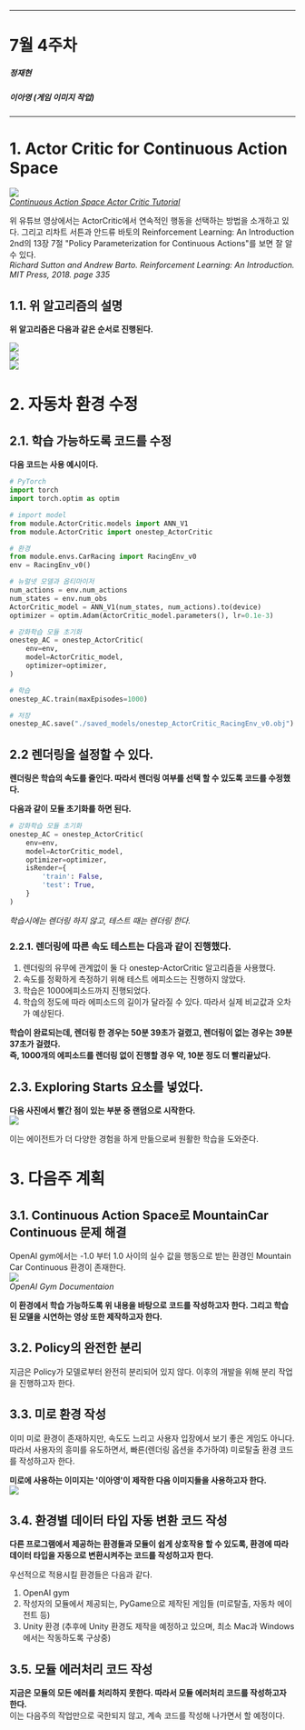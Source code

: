 
---
# 7월 4주차
##### 정재현
##### 이아영 (게임 이미지 작업)
---

# 1. Actor Critic for Continuous Action Space

![](ActorCritic_continuous.png)<br/>
*[Continuous Action Space Actor Critic Tutorial](https://www.youtube.com/watch?v=kWHSH2HgbNQ&t=153s&ab_channel=SkowstertheGeek)*

위 유튜브 영상에서는 ActorCritic에서 연속적인 행동을 선택하는 방법을 소개하고 있다.
그리고 리차트 서튼과 안드류 바토의 Reinforcement Learning: An Introduction 2nd의 13장 7절 "Policy Parameterization for Continuous Actions"를 보면 잘 알 수 있다.<br/>
*Richard Sutton and Andrew Barto. Reinforcement Learning: An Introduction. MIT Press, 2018. page 335*

## 1.1. 위 알고리즘의 설명

**위 알고리즘은 다음과 같은 순서로 진행된다.**

![](Continuous_Action_01.png)<br/>
![](Continuous_Action_02.png)<br/>
![](Continuous_Action_0345.png)<br/>

# 2. 자동차 환경 수정

## 2.1. 학습 가능하도록 코드를 수정

**다음 코드는 사용 예시이다.**<br/>
```python
# PyTorch
import torch
import torch.optim as optim

# import model
from module.ActorCritic.models import ANN_V1
from module.ActorCritic import onestep_ActorCritic

# 환경
from module.envs.CarRacing import RacingEnv_v0
env = RacingEnv_v0()

# 뉴럴넷 모델과 옵티마이저
num_actions = env.num_actions
num_states = env.num_obs
ActorCritic_model = ANN_V1(num_states, num_actions).to(device)
optimizer = optim.Adam(ActorCritic_model.parameters(), lr=0.1e-3)

# 강화학습 모듈 초기화
onestep_AC = onestep_ActorCritic(
    env=env,
    model=ActorCritic_model,
    optimizer=optimizer,
)

# 학습
onestep_AC.train(maxEpisodes=1000)

# 저장
onestep_AC.save("./saved_models/onestep_ActorCritic_RacingEnv_v0.obj")
```

## 2.2 렌더링을 설정할 수 있다.

**렌더링은 학습의 속도를 줄인다. 따라서 렌더링 여부를 선택 할 수 있도록 코드를 수정했다.**

**다음과 같이 모듈 초기화를 하면 된다.**<br/>
```python
# 강화학습 모듈 초기화
onestep_AC = onestep_ActorCritic(
    env=env,
    model=ActorCritic_model,
    optimizer=optimizer,
    isRender={
        'train': False,
        'test': True,
    }
)
```
*학습시에는 렌더링 하지 않고, 테스트 때는 렌더링 한다.*

### 2.2.1. 렌더링에 따른 속도 테스트는 다음과 같이 진행했다.

1. 렌더링의 유무에 관계없이 둘 다 onestep-ActorCritic 알고리즘을 사용했다.
2. 속도를 정확하게 측정하기 위해 테스트 에피소드는 진행하지 않았다.
3. 학습은 1000에피소드까지 진행되었다.
4. 학습의 정도에 따라 에피소드의 길이가 달라질 수 있다. 따라서 실제 비교값과 오차가 예상된다.

**학습이 완료되는데, 렌더링 한 경우는 50분 39초가 걸렸고, 렌더링이 없는 경우는 39분 37초가 걸렸다.**<br/>
**즉, 1000개의 에피소드를 렌더링 없이 진행할 경우 약, 10분 정도 더 빨리끝났다.**

## 2.3. Exploring Starts 요소를 넣었다.

**다음 사진에서 빨간 점이 있는 부분 중 랜덤으로 시작한다.**<br/>
![](Exploring_Starts.png)<br/>

이는 에이전트가 더 다양한 경험을 하게 만듦으로써 원활한 학습을 도와준다.

# 3. 다음주 계획

## 3.1. Continuous Action Space로 MountainCar Continuous 문제 해결

OpenAI gym에서는 -1.0 부터 1.0 사이의 실수 값을 행동으로 받는 환경인 Mountain Car Continuous 환경이 존재한다.<br/>
![](https://www.gymlibrary.ml/_images/mountain_car_continuous.gif)<br/>
*OpenAI Gym Documentaion*

**이 환경에서 학습 가능하도록 위 내용을 바탕으로 코드를 작성하고자 한다. 그리고 학습된 모델을 시연하는 영상 또한 제작하고자 한다.**

## 3.2. Policy의 완전한 분리

지금은 Policy가 모델로부터 완전히 분리되어 있지 않다. 이후의 개발을 위해 분리 작업을 진행하고자 한다.

## 3.3. 미로 환경 작성

이미 미로 환경이 존재하지만, 속도도 느리고 사용자 입장에서 보기 좋은 게임도 아니다. 따라서 사용자의 흥미를 유도하면서, 빠른(렌더링 옵션을 추가하여) 미로탈출 환경 코드를 작성하고자 한다.

**미로에 사용하는 이미지는 '이아영'이 제작한 다음 이미지들을 사용하고자 한다.**<br/>
![](Maze_Assets.png)<br/>

## 3.4. 환경별 데이터 타입 자동 변환 코드 작성

**다른 프로그램에서 제공하는 환경들과 모듈이 쉽게 상호작용 할 수 있도록, 환경에 따라 데이터 타입을 자동으로 변환시켜주는 코드를 작성하고자 한다.**

우선적으로 적용시킬 환경들은 다음과 같다.

1. OpenAI gym
2. 작성자의 모듈에서 제공되는, PyGame으로 제작된 게임들 (미로탈출, 자동차 에이전트 등)
3. Unity 환경 (추후에 Unity 환경도 제작을 예정하고 있으며, 최소 Mac과 Windows에서는 작동하도록 구상중)

## 3.5. 모듈 에러처리 코드 작성

**지금은 모듈의 모든 에러를 처리하지 못한다. 따라서 모듈 에러처리 코드를 작성하고자 한다.**<br/>
이는 다음주의 작업만으로 국한되지 않고, 계속 코드를 작성해 나가면서 할 예정이다.
